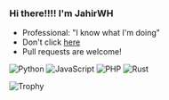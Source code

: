### Hi there!!!! I'm JahirWH  
-  Professional: "I know what I'm doing"  
- Don't click [here](https://www.portafolio.icu/)  
- Pull requests are welcome!
 
![Python](https://img.shields.io/badge/-Python-3776AB?style=flat-square&logo=python&logoColor=white)
![JavaScript](https://img.shields.io/badge/-JavaScript-F7DF1E?style=flat-square&logo=javascript&logoColor=black)
![PHP](https://img.shields.io/badge/-PHP-777BB4?style=flat-square&logo=php&logoColor=white)
![Rust](https://img.shields.io/badge/-Rust-000000?style=flat-square&logo=rust&logoColor=white)

![Trophy](https://github-profile-trophy.vercel.app/?username=JahirWH&theme=darkhub&no-frame=true&margin-w=15)
